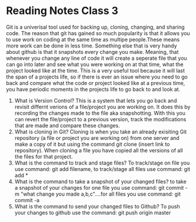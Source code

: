 # Reading Notes Class 3

Git is a univerisal tool used for backing up, cloning, changing, and sharing code. The reason that git has gained so much popularity is that it allows you to use work on coding at the same time as multipe people.These means more work can be done in less time. Something else that is very handy about github is that it snapshots every change you make. Meaning, that whenever you change any line of code it will create a seperate file that you can go into later and see what you were working on at that time, what the project looked like at the time. This is a very useful tool because it will last the span of a projects life, so if there is ever an issue where you need to go back and compare what the code or project looked like at a previous time, you have periodic moments in the projects life to go back to and look at.

1. What is Version Control? This is a system that lets you go back and revisit differnt verions of a file/project you are working on. It does this by recording the changes made to the file aka snapshotting. With this you can revert the file/project to a previous version, track the modifications that are made and compare these changes. 
2. What is cloning in Git? Cloning is when you take an already exisiting Git repository (a file or project you are working on) from one server and make a copy of it but using the command git clone (insert link to repository). When cloning a file you have copied all the versions of all the files for that project. 
3. What is the command to track and stage files? To track/stage on file you use command: git add filename, to track/stage all files use command: git add *
4. What is the command to take a snapshot of your changed files? to take a snapshot of your changes for one file you use command: git commit -m "what change you made a,b,c"....for all files you use command: git commit -a
5. What is the command to send your changed files to Github? To push your changes to github use the command: git push origin master




